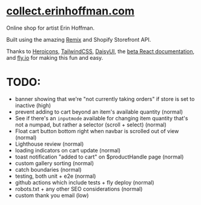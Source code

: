 # [collect.erinhoffman.com](https://collect.erinhoffman.com)

Online shop for artist Erin Hoffman.

Built using the amazing [Remix](https://remix.run) and Shopify Storefront API.

Thanks to [Heroicons](https://heroicons.com/), [TailwindCSS](https://tailwindcss.com/), [DaisyUI](daisyui.com/), the [beta React documentation](https://beta.reactjs.org/), and [fly.io](https://fly.io) for making this fun and easy.

# TODO:
- banner showing that we're "not currently taking orders" if store is set to inactive (high)
- prevent adding to cart beyond an item's available quantity (normal)
- See if there's an `inputmode` available for changing item quantity that's not a numpad, but rather a selector (scroll + select) (normal)
- Float cart button bottom right when navbar is scrolled out of view (normal)
- Lighthouse review (normal)
- loading indicators on cart update (normal)
- toast notification "added to cart" on $productHandle page (normal)
- custom gallery sorting (normal)
- catch boundaries (normal)
- testing, both unit + e2e (normal)
- github actions which include tests + fly deploy (normal)
- robots.txt + any other SEO considerations (normal)
- custom thank you email (low)
